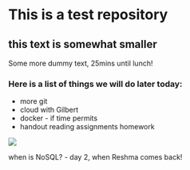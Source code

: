 # This is a test repository

## this text is somewhat smaller

Some more dummy text, 25mins until lunch!

### Here is a list of things we will do later today:
* more git
* cloud with Gilbert
* docker - if time permits
* handout reading assignments homework

![](IMG_0069.JPG)

when is NoSQL? - day 2, when Reshma comes back!


